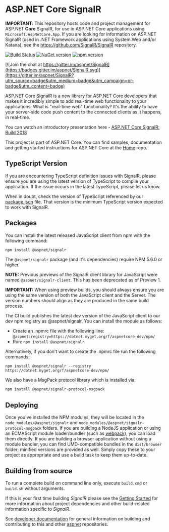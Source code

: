 ASP.NET Core SignalR
========

**IMPORTANT**: This repository hosts code and project management for ASP.NET **Core** SignalR, for use in ASP.NET Core applications using `Microsoft.AspNetCore.App`. If you are looking for information on ASP.NET SignalR (used in .NET Framework applications using System.Web and/or Katana), see the https://github.com/SignalR/SignalR repository.

[![Build Status](https://dnceng.visualstudio.com/public/_apis/build/status/aspnet/SignalR/SignalR-ci)](https://dnceng.visualstudio.com/public/_build/latest?definitionId=26)
[![NuGet version](https://badge.fury.io/nu/microsoft.aspnetcore.signalr.svg)](https://badge.fury.io/nu/microsoft.aspnetcore.signalr)
[![npm version](https://badge.fury.io/js/%40aspnet%2Fsignalr.svg)](https://badge.fury.io/js/%40aspnet%2Fsignalr)

[![Join the chat at https://gitter.im/aspnet/SignalR](https://badges.gitter.im/aspnet/SignalR.svg)](https://gitter.im/aspnet/SignalR?utm_source=badge&utm_medium=badge&utm_campaign=pr-badge&utm_content=badge)

ASP.NET Core SignalR is a new library for ASP.NET Core developers that makes it incredibly simple to add real-time web functionality to your applications. What is "real-time web" functionality? It's the ability to have your server-side code push content to the connected clients as it happens, in real-time.

You can watch an introductory presentation here - [ASP.NET Core SignalR: Build 2018](https://www.youtube.com/watch?v=Lws0zOaseIM)

This project is part of ASP.NET Core. You can find samples, documentation and getting started instructions for ASP.NET Core at the [Home](https://github.com/aspnet/home) repo.

## TypeScript Version

If you are encountering TypeScript definition issues with SignalR, please ensure you are using the latest version of TypeScript to compile your application. If the issue occurs in the latest TypeScript, please let us know.

When in doubt, check the version of TypeScript referenced by our [package.json](clients/ts/package.json) file. That version is the minimum TypeScript version expected to work with SignalR.

## Packages

You can install the latest released JavaScript client from npm with the following command:

```bash
npm install @aspnet/signalr
```

The `@aspnet/signalr` package (and it's dependencies) require NPM 5.6.0 or higher.

**NOTE:** Previous previews of the SignalR client library for JavaScript were named `@aspnet/signalr-client`. This has been deprecated as of Preview 1.

**IMPORTANT:** When using preview builds, you should always ensure you are using the same version of both the JavaScript client and the Server. The version numbers should align as they are produced in the same build process.

The CI build publishes the latest dev version of the JavaScript client to our dev npm registry as @aspnet/signalr. You can install the module as follows:

- Create an .npmrc file with the following line:
  `@aspnet:registry=https://dotnet.myget.org/f/aspnetcore-dev/npm/`
- Run:
  `npm install @aspnet/signalr`

Alternatively, if you don't want to create the .npmrc file run the following commands:
```
npm install @aspnet/signalr --registry https://dotnet.myget.org/f/aspnetcore-dev/npm/
```

We also have a MsgPack protocol library which is installed via:

```bash
npm install @aspnet/signalr-protocol-msgpack
```

## Deploying

Once you've installed the NPM modules, they will be located in the `node_modules/@aspnet/signalr` and `node_modules/@aspnet/signalr-protocol-msgpack` folders. If you are building a NodeJS application or using an ECMAScript module loader/bundler (such as [webpack](https://webpack.js.org)), you can load them directly. If you are building a browser application without using a module bundler, you can find UMD-compatible bundles in the `dist/browser` folder; minified versions are provided as well. Simply copy these to your project as appropriate and use a build task to keep them up-to-date.

## Building from source

To run a complete build on command line only, execute `build.cmd` or `build.sh` without arguments.

If this is your first time building *SignalR* please see the [Getting Started](docs/GettingStarted.md) for more information about project dependencies and other build-related information specific to *SignalR*. 

See [developer documentation](https://github.com/aspnet/Home/wiki) for general information on building and contributing to this and other [aspnet](https://github.com/aspnet) repositories.
